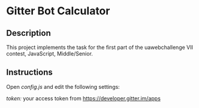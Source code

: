# Gitter Bot Calculator

## Description

This project implements the task for the first part of the uawebchallenge VII contest, JavaScript, Middle/Senior.

## Instructions

Open *config.js* and edit the following settings:

*token:* your access token from https://developer.gitter.im/apps
